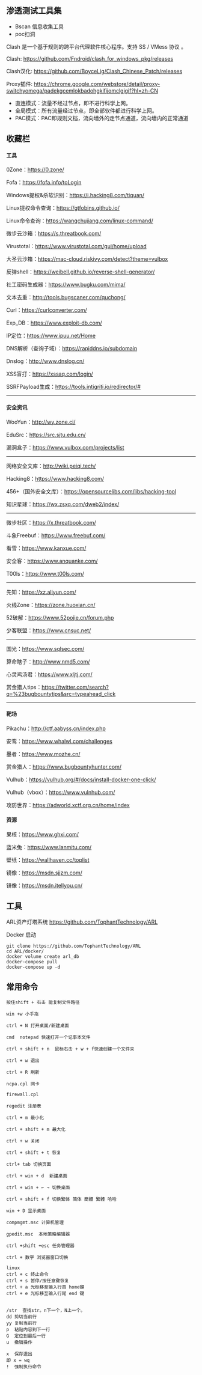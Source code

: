 ## 渗透测试工具集


- Bscan 信息收集工具
- poc扫洞



Clash 是一个基于规则的跨平台代理软件核心程序。支持 SS / VMess 协议 。

Clash: https://github.com/Fndroid/clash_for_windows_pkg/releases

Clash汉化: https://github.com/BoyceLig/Clash_Chinese_Patch/releases

Proxy插件: https://chrome.google.com/webstore/detail/proxy-switchyomega/padekgcemlokbadohgkifijomclgjgif?hl=zh-CN

- 直连模式：流量不经过节点，即不进行科学上网。
- 全局模式：所有流量经过节点，即全部软件都进行科学上网。
- PAC模式：PAC即规则文档，流向墙外的走节点通道，流向墙内的正常通道




## 收藏栏

#### 工具

0Zone：https://0.zone/

Fofa：https://fofa.info/toLogin

Windows提权&杀软识别：https://i.hacking8.com/tiquan/

Linux提权命令查询：https://gtfobins.github.io/

Linux命令查询：https://wangchujiang.com/linux-command/

微步云沙箱：https://s.threatbook.com/

Virustotal：https://www.virustotal.com/gui/home/upload

大圣云沙箱：https://mac-cloud.riskivy.com/detect?theme=vulbox

反弹shell：https://weibell.github.io/reverse-shell-generator/

社工密码生成器：https://www.bugku.com/mima/

文本去重：http://tools.bugscaner.com/quchong/

Curl：https://curlconverter.com/

Exp_DB：https://www.exploit-db.com/

IP定位：https://www.ipuu.net/Home

DNS解析（查询子域）：https://rapiddns.io/subdomain

Dnslog：http://www.dnslog.cn/

XSS盲打：https://xssaq.com/login/

SSRFPayload生成：https://tools.intigriti.io/redirector/#

--------------------------------------------------------

#### 安全资讯

WooYun：http://wy.zone.ci/

EduSrc：https://src.sjtu.edu.cn/

漏洞盒子：https://www.vulbox.com/projects/list

--------------------------------------------------------

网络安全文库：http://wiki.peiqi.tech/

Hacking8：https://www.hacking8.com/

456+（国外安全文库）：https://opensourcelibs.com/libs/hacking-tool

知识星球：https://wx.zsxq.com/dweb2/index/

--------------------------------------------------------

微步社区：https://x.threatbook.com/

斗象Freebuf：https://www.freebuf.com/

看雪：https://www.kanxue.com/

安全客：https://www.anquanke.com/

T00ls：https://www.t00ls.com/

--------------------------------------------------------

先知：https://xz.aliyun.com/

火线Zone：https://zone.huoxian.cn/

52破解：https://www.52pojie.cn/forum.php

少客联盟：https://www.cnsuc.net/

--------------------------------------------------------

国光：https://www.sqlsec.com/

算命瞎子：http://www.nmd5.com/

心灵鸡汤君：https://www.xljtj.com/

赏金猎人tips：https://twitter.com/search?q=%23bugbountytips&src=typeahead_click

--------------------------------------------------------

#### 靶场

Pikachu：http://ctf.aabyss.cn/index.php

安鸾：https://www.whalwl.com/challenges

墨者：https://www.mozhe.cn/

赏金猎人：https://www.bugbountyhunter.com/

Vulhub：https://vulhub.org/#/docs/install-docker-one-click/

Vulhub（vbox）：https://www.vulnhub.com/

攻防世界：https://adworld.xctf.org.cn/home/index



#### 资源

果核：https://www.ghxi.com/

蓝米兔：https://www.lanmitu.com/

壁纸：https://wallhaven.cc/toplist

镜像：https://msdn.sjjzm.com/

镜像：https://msdn.itellyou.cn/



## 工具

ARL资产灯塔系统  https://github.com/TophantTechnology/ARL

Docker 启动
```
git clone https://github.com/TophantTechnology/ARL
cd ARL/docker/
docker volume create arl_db
docker-compose pull
docker-compose up -d 
```

## 常用命令

```
按住shift + 右击 能复制文件路径

win +w 小手拖

ctrl + N 打开桌面/新建桌面

cmd  notepad 快速打开一个记事本文件

ctrl + shift + n  鼠标右击 + w + f快速创建一个文件夹

ctrl + w 退出

ctrl + R 刷新

ncpa.cpl 网卡

firewall.cpl

regedit 注册表

ctrl + m 最小化

ctrl + shift + m 最大化

ctrl + w 关闭

ctrl + shift + t 恢复

ctrl+ tab 切换页面

ctrl + win + d  新建桌面

ctrl + win + ← → 切换桌面

ctrl + shift + f 切换繁体 简体 簡體 繁體 哈哈

win + D 显示桌面

compmgmt.msc 计算机管理

gpedit.msc  本地策略编辑器

ctrl +shift +esc 任务管理器

ctrl + 数字 浏览器窗口切换
```

```
linux
ctrl + c 终止命令
ctrl + s 暂停/按任意键恢复
ctrl + a 光标移至输入行首 home键
ctrl + e 光标移至输入行尾 end 键


/str  查找str。n下一个，N上一个。
dd 剪切当前行
yy 复制当前行
p  粘贴内容到下一行
G  定位到最后一行
u  撤销操作

x  保存退出
即 x = wq
!  强制执行命令

```
